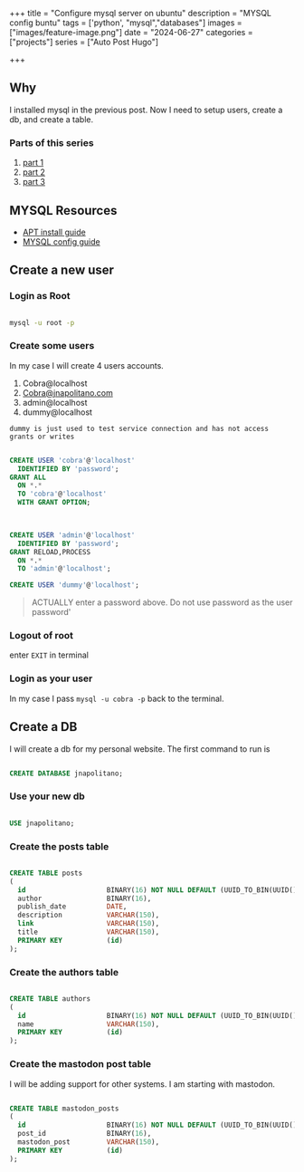 +++
title =  "Configure mysql server on ubuntu"
description = "MYSQL config buntu"
tags = ['python', "mysql","databases"]
images = ["images/feature-image.png"]
date = "2024-06-27"
categories = ["projects"]
series = ["Auto Post Hugo"]

+++


## Why

I installed mysql in the previous post. Now I need to setup users, create a db, and create a table.  
   

### Parts of this series

1. [part 1](https://jnapolitano.com/en/posts/hugo-social-publisher/)
2. [part 2](https://jnapolitano.com/en/posts/python-rss-reader/)
3. [part 3](https://jnapolitano.com/en/posts/mysql-install-buntu/)



## MYSQL Resources

* [APT install guide](https://dev.mysql.com/doc/mysql-apt-repo-quick-guide/en/)
* [MYSQL config guide](https://dev.mysql.com/doc/mysql-getting-started/en/#mysql-getting-started-installing)


## Create a new user

### Login as Root


```bash 

mysql -u root -p

```

### Create some users

In my case I will create 4 users accounts.  

1. Cobra@localhost
2. Cobra@jnapolitano.com
3. admin@localhost
4. dummy@localhost

```dummy is just used to test service connection and has not access grants or writes```

``` sql

CREATE USER 'cobra'@'localhost'
  IDENTIFIED BY 'password';
GRANT ALL
  ON *.*
  TO 'cobra'@'localhost'
  WITH GRANT OPTION;

 

CREATE USER 'admin'@'localhost'
  IDENTIFIED BY 'password';
GRANT RELOAD,PROCESS
  ON *.*
  TO 'admin'@'localhost';

CREATE USER 'dummy'@'localhost';

```

> ACTUALLY enter a password above. Do not use password as the user password'


### Logout of root

enter ```EXIT``` in terminal

### Login as your user

In my case I pass ```mysql -u cobra -p``` back to the terminal.  

## Create a DB 

I will create a db for my personal website. The first command to run is

```sql

CREATE DATABASE jnapolitano;

```

### Use your new db

```sql

USE jnapolitano;
```

### Create the posts table

```sql 

CREATE TABLE posts
(
  id                    BINARY(16) NOT NULL DEFAULT (UUID_TO_BIN(UUID())),  # Unique ID for the record. This a smallish and not a very high performance db this should be fine. 
  author                BINARY(16),                                         # id of author
  publish_date          DATE,                                               # publish date
  description           VARCHAR(150),                                       # post description
  link                  VARCHAR(150),                                       # Link to post
  title                 VARCHAR(150),                                       # title of hte post
  PRIMARY KEY           (id)                                                # Make the id the primary key
);

```

### Create the authors table

```sql

CREATE TABLE authors
(
  id                    BINARY(16) NOT NULL DEFAULT (UUID_TO_BIN(UUID())),  # Unique ID for the record. This a smallish and not a very high performance db this should be fine. 
  name                  VARCHAR(150),                                      # name of author
  PRIMARY KEY           (id)                                                # Make the id the primary key
);

```


### Create the mastodon post table

I will be adding support for other systems. I am starting with mastodon. 

```sql 

CREATE TABLE mastodon_posts
(
  id                    BINARY(16) NOT NULL DEFAULT (UUID_TO_BIN(UUID())),  # Unique ID for the record. This a smallish and not a very high performance db this should be fine. 
  post_id               BINARY(16),                                         # name of author
  mastodon_post         VARCHAR(150),                                       # THE POST ID.. if it returns
  PRIMARY KEY           (id)                                                # Make the id the primary key
);

```


